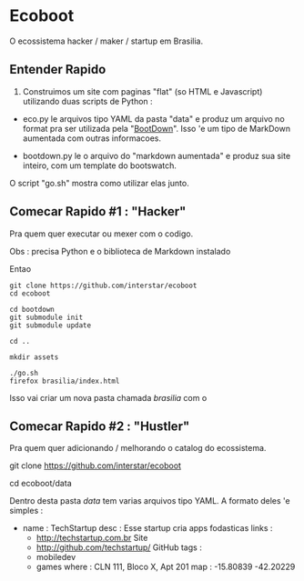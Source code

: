# Ecoboot

O ecossistema hacker / maker / startup em Brasilia.

## Entender Rapido

1) Construimos um site com paginas "flat" (so HTML e Javascript) utilizando duas scripts de Python :

  * eco.py le arquivos tipo YAML da pasta "data" e produz um arquivo no format pra ser utilizada pela "[BootDown](https://github.com/interstar/bootdown)". Isso 'e um tipo de MarkDown aumentada com outras informacoes.
  
  * bootdown.py le o arquivo do "markdown aumentada" e produz sua site inteiro, com um template do bootswatch. 

O script "go.sh" mostra como utilizar elas junto.

## Comecar Rapido #1 : "Hacker" 

Pra quem quer executar ou mexer com o codigo. 

Obs : precisa Python e o biblioteca de Markdown instalado

Entao

    git clone https://github.com/interstar/ecoboot
    cd ecoboot
  
    cd bootdown 
    git submodule init
    git submodule update
  
    cd ..
   
    mkdir assets

    ./go.sh
    firefox brasilia/index.html
  
Isso vai criar um nova pasta chamada *brasilia* com o

## Comecar Rapido #2 : "Hustler" 

Pra quem quer adicionando / melhorando o catalog do ecossistema.

   git clone https://github.com/interstar/ecoboot

   cd ecoboot/data
  
Dentro desta pasta *data* tem varias arquivos tipo YAML. A formato deles 'e simples :

- name : TechStartup
  desc : Esse startup cria apps fodasticas
  links :
    - http://techstartup.com.br Site
    - http://github.com/techstartup/ GitHub
  tags :
    - mobiledev
    - games
  where : CLN 111, Bloco X, Apt 201
  map : -15.80839 -42.20229
   
  




